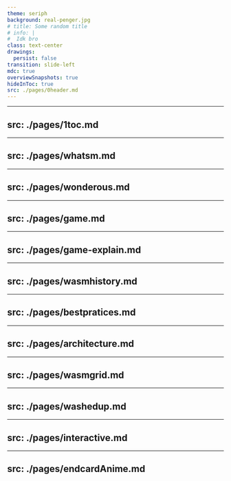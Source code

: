 ```yaml
---
theme: seriph
background: real-penger.jpg
# title: Some random title
# info: |
#  Idk bro
class: text-center
drawings:
  persist: false
transition: slide-left
mdc: true
overviewSnapshots: true
hideInToc: true
src: ./pages/0header.md
---
```


---
src: ./pages/1toc.md
---

---
src: ./pages/whatsm.md
---

---
src: ./pages/wonderous.md
---

---
src: ./pages/game.md
---

---
src: ./pages/game-explain.md
---

---
src: ./pages/wasmhistory.md
---

---
src: ./pages/bestpratices.md
---

---
src: ./pages/architecture.md
---

---
src: ./pages/wasmgrid.md
---

---
src: ./pages/washedup.md
---

---
src: ./pages/interactive.md
---

---
src: ./pages/endcardAnime.md
---
